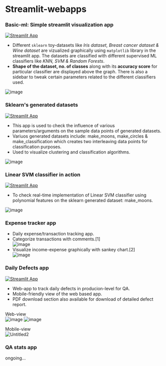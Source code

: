 # Streamlit-webapps  
### Basic-ml: Simple streamlit visualization app   
[![Streamlit App](https://static.streamlit.io/badges/streamlit_badge_black_white.svg)](https://sinchan-s-streamlit-webapps-basic-ml-47xk3r.streamlitapp.com/)   
* Different `sklearn` toy-datasets like *Iris dataset, Breast cancer dataset & Wine dataset* are vizualized graphically using `matplotlib` library in the streamlit app. The datasets are classified with different supervised ML classifiers like *KNN, SVM & Random Forests*.  
* **Shape of the dataset, no. of classes** along with its **accuracy score** for particular classifier are displayed above the graph. There is also a sidebar to tweak certain parameters related to the different classifiers used.
   
![image](https://user-images.githubusercontent.com/63915540/178118086-944c030d-3793-450f-90e5-7520a8684ef2.png)   

### Sklearn's generated datasets   
[![Streamlit App](https://static.streamlit.io/badges/streamlit_badge_black_white.svg)](https://sinchan-s-streamlit-webapps-sklearn-make-datasets-viz-b19zxw.streamlitapp.com/)   
* This app is used to check the influence of various parameters/arguments on the sample data points of generated datasets.
* Variuos generated datasets include: make_moons, make_circles & make_classification which creates two interleaving data points for classification purposes.
* Used to visualize clustering and classification algorithms.
   
![image](https://user-images.githubusercontent.com/63915540/178118201-c1c6ce7b-0f2f-4b4f-9ffa-8d5b40871adb.png)   

### Linear SVM classifier in action   
[![Streamlit App](https://static.streamlit.io/badges/streamlit_badge_black_white.svg)](https://sinchan-s-streamlit-webapps-svm-classifier-vnockp.streamlitapp.com/)   
* To check real-time implementation of Linear SVM classifier using polynomial features on the sklearn generated dataset: make_moons.
   
![image](https://user-images.githubusercontent.com/63915540/178118264-b78539c0-b02e-4f8d-84a3-aae3893d30f2.png)
   
### Expense tracker app   
* Daily expense/transaction tracking app.
* Categorize transactions with comments.[1]   
![image](https://github.com/sinchan-s/streamlit-webapps/assets/63915540/da6995d9-7b39-42df-ac95-cb953ff324ca)
* Visualize income-expense graphically with sankey chart.[2]   
![image](https://github.com/sinchan-s/streamlit-webapps/assets/63915540/fad192a1-7fc7-47b1-b3bb-11d93067b2ed)
   
### Daily Defects app
[![Streamlit App](https://static.streamlit.io/badges/streamlit_badge_black_white.svg)](https://daily-defects.streamlit.app/)   
* Web-app to track daily defects in producion-level for QA.
* Mobile-friendly view of the web based app.
* PDF download section also available for download of detailed defect report.
  
Web-view        
![image](https://github.com/sinchan-s/streamlit-webapps/assets/63915540/cc68bebc-e56c-4dd9-8159-76ced458a99e)
![image](https://github.com/sinchan-s/streamlit-webapps/assets/63915540/8f5343b7-3512-43e5-9269-ba6188784235)   
   
Mobile-view   
![Untitled2](https://github.com/sinchan-s/streamlit-webapps/assets/63915540/7cd38509-9782-4e7a-8b78-21e57c61725b)


### QA stats app   
ongoing...
